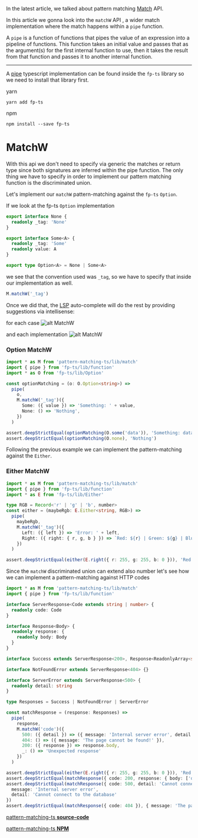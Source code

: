 In the latest article, we talked about pattern matching
[Match](https://dev.to/stefano_regosa/typescript-pattern-matching-ne8) API.

 
In this article we gonna look into the `matchW` API , a wider match implementation where the match happens within a `pipe` function.


A `pipe` is a function of functions that pipes the value of an expression into a pipeline of functions.
This function takes an initial value and passes that as the argument(s) for the first internal function to use, then it takes the result from that function and passes it to another internal function. 

---

A [pipe](https://gcanti.github.io/fp-ts/modules/function.ts.html#pipe) typescript implementation can be found inside the `fp-ts` library so we need to install that library first.

yarn

```shell
yarn add fp-ts 
```
npm
```shell
npm install --save fp-ts 
```

# MatchW
With this api we don't need to specify via generic the matches or return type since both signatures are inferred within the pipe function.
The only thing we have to specify in order to implement our pattern matching function is the discriminated union.

Let's implement our `matchW` pattern-matching against the `fp-ts`  `Option`.

If we look at the fp-ts `Option` implementation 

```ts
export interface None {
  readonly _tag: 'None'
}

export interface Some<A> {
  readonly _tag: 'Some'
  readonly value: A
}

export type Option<A> = None | Some<A>
```
we see that the convention used was `_tag`, so we have to specify that inside our implementation as well.

```ts 
M.matchW('_tag')
```
Once we did that, the [LSP](https://langserver.org/) auto-complete will do the rest by providing suggestions via intellisense:

for each case
![alt MatchW](https://github.com/nrdlab/pattern-matching-ts/blob/master/docs/img/b.png?raw=true)

and each implementation
![alt MatchW](https://github.com/nrdlab/pattern-matching-ts/blob/master/docs/img/a.png?raw=true)



### Option MatchW

```ts
import * as M from 'pattern-matching-ts/lib/match'
import { pipe } from 'fp-ts/lib/function'
import * as O from 'fp-ts/lib/Option'

const optionMatching = (o: O.Option<string>) =>
  pipe(
    o,
    M.matchW('_tag')({
      Some: ({ value }) => 'Something: ' + value,
      None: () => 'Nothing',
    })
  )

assert.deepStrictEqual(optionMatching(O.some('data')), 'Something: data')
assert.deepStrictEqual(optionMatching(O.none), 'Nothing')
```

Following the previous example we can implement the pattern-matching against the `Either`.

### Either MatchW

```ts
import * as M from 'pattern-matching-ts/lib/match'
import { pipe } from 'fp-ts/lib/function'
import * as E from 'fp-ts/lib/Either'

type RGB = Record<'r' | 'g' | 'b', number>
const either = (maybeRgb: E.Either<string, RGB>) =>
  pipe(
    maybeRgb,
    M.matchW('_tag')({
      Left: ({ left }) => 'Error: ' + left,
      Right: ({ right: { r, g, b } }) => `Red: ${r} | Green: ${g} | Blue: ${b}`
    })
  )

assert.deepStrictEqual(either(E.right({ r: 255, g: 255, b: 0 })), 'Red: 255 | Green: 255 | Blue: 0')
```


Since the `matchW` discriminated union can extend also number let's see how we can implement a pattern-matching against HTTP codes 

```ts
import * as M from 'pattern-matching-ts/lib/match'
import { pipe } from 'fp-ts/lib/function'

interface ServerResponse<Code extends string | number> {
  readonly code: Code
}

interface Response<Body> {
  readonly response: {
    readonly body: Body
  }
}

interface Success extends ServerResponse<200>, Response<ReadonlyArray<string>> {}

interface NotFoundError extends ServerResponse<404> {}

interface ServerError extends ServerResponse<500> {
  readonly detail: string
}

type Responses = Success | NotFoundError | ServerError

const matchResponse = (response: Responses) =>
  pipe(
    response,
    M.matchW('code')({
      500: ({ detail }) => ({ message: 'Internal server error', detail }),
      404: () => ({ message: 'The page cannot be found!' }),
      200: ({ response }) => response.body,
      _: () => 'Unexpected response'
    })
  )

assert.deepStrictEqual(either(E.right({ r: 255, g: 255, b: 0 })), 'Red: 255 | Green: 255 | Blue: 0')
assert.deepStrictEqual(matchResponse({ code: 200, response: { body: ['data'] } }), ['data'])
assert.deepStrictEqual(matchResponse({ code: 500, detail: 'Cannot connect to the database' }), {
  message: 'Internal server error',
  detail: 'Cannot connect to the database'
})
assert.deepStrictEqual(matchResponse({ code: 404 }), { message: 'The page cannot be found!' })
```

[pattern-matching-ts **source-code**](https://github.com/nrdlab/pattern-matching-ts)

[pattern-matching-ts **NPM**](https://www.npmjs.com/package/pattern-matching-ts)